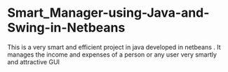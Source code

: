 # Smart_Manager-using-Java-and-Swing-in-Netbeans
This is a very smart and efficient project in java developed in netbeans . It manages the income and expenses of a person or any user very smartly and attractive GUI
